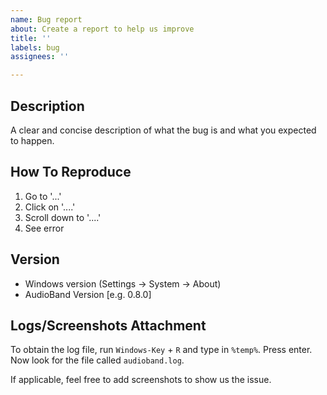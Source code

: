 ```yaml
---
name: Bug report
about: Create a report to help us improve
title: ''
labels: bug
assignees: ''

---
```


## Description
A clear and concise description of what the bug is and what you expected to happen.

## How To Reproduce
1. Go to '...'
2. Click on '....'
3. Scroll down to '....'
4. See error

## Version
 - Windows version (Settings -> System -> About)
 - AudioBand Version [e.g. 0.8.0]

## Logs/Screenshots Attachment
To obtain the log file, run `Windows-Key` + `R` and type in `%temp%`. Press enter.
Now look for the file called `audioband.log`.  

If applicable, feel free to add screenshots to show us the issue.
